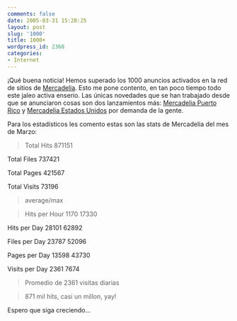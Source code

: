 ```yaml
---
comments: false
date: 2005-03-31 15:28:25
layout: post
slug: '1000'
title: 1000+
wordpress_id: 2368
categories:
- Internet
---
```


¡Qué buena noticia! Hemos superado los 1000 anuncios activados en la red de sitios de [Mercadelia](http://www.mercadelia.com). Esto me pone contento, en tan poco tiempo todo este jaleo activa enserio. Las únicas novedades que se han trabajado desde que se anunciaron cosas son dos lanzamientos más: [Mercadelia Puerto Rico](http://www.mercadelia.com/pr) y [Mercadelia Estados Unidos](http://www.mercadelia.com/us) por demanda de la gente.





Para los estadísticos les comento estas son las stats de Mercadelia del mes de Marzo:





> Total Hits      871151  

Total Files     737421  

Total Pages     421567  

Total Visits    73196
> 
> 


> 
> average/max
> 
> 


> 
> Hits per Hour   1170    17330  

Hits per Day    28101   62892  

Files per Day   23787   52096  

Pages per Day   13598   43730  

Visits per Day  2361    7674
> 
> 


> 
> Promedio de 2361 visitas diarias
> 
> 


> 
> 871 mil hits, casi un millon, yay!





Espero que siga creciendo… 




 
